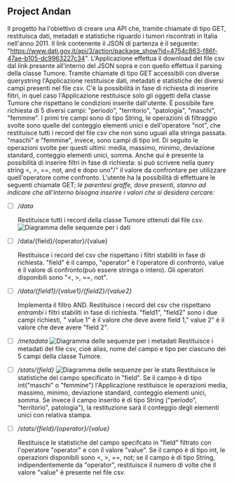 
		
## Project Andan
Il progetto ha l'obiettivo di creare una API che, tramite chiamate di tipo GET, restituisca dati, metadati e statistiche riguardo i tumori riscontrati in Italia nell'anno 2011. Il link contenente il JSON di partenza è il seguente: "https://www.dati.gov.it/api/3/action/package_show?id=4754c863-f86f-47ae-b105-dc9963227c34".
L'Applicazione effettua il download del file csv dal link presente all'interno del JSON sopra e con quello effettua il parsing della classe Tumore.
Tramite chiamate di tipo GET accessibili con diverse querystring l'Applicazione restituisce dati, metadati e statistiche dei diversi campi presenti nel file csv. C'è la possibilità in fase di richiesta di inserire filtri, in quel caso l'Applicazione restituisce solo gli oggetti della classe Tumore che rispettano le condizioni inserite dall'utente.
È possibile fare richiesta di 5 diversi campi: "periodo", "territorio", "patologia", "maschi", "femmine". I primi tre campi sono di tipo String, le operazioni di filtraggio svolte sono quelle del conteggio elementi unici e dell'operatore "not", che restituisce tutti i record del file csv che non sono uguali alla stringa passata.
"maschi" e "femmine", invece, sono campi di tipo int. Di seguito le operazioni svolte per questi ultimi: media, massimo, minimo, deviazione standard, conteggio elementi unici, somma.
Anche qui è presente la possibilità di inserire filtri in fase di richiesta: si può scrivere nella query string <, >, ==, not, and e dopo uno"/" il valore da confrontare per utilizzare quell'operatore come confronto.
L'utente ha la possibilità di effettuare le seguenti chiamate GET; *le parentesi graffe, dove presenti, stanno ad indicare che all'interno bisogna inserire i valori che si desidera cercare:*

 - [ ] */data*

	Restituisce tutti i record della classe Tumore ottenuti dal file csv.
	![Diagramma delle sequenze per i dati](https://lh3.googleusercontent.com/YBWslfkIucUl1FZRx7acz94OLai9NMGuVpxLr9MJUVDp-DRa6zbDpl_0nezw23E3suz0D73WaLE)

 - [ ] /data/{field}/{operator}/{value}

	Restituisce i record del csv che rispettano i filtri stabiliti in fase di richiesta. "field" è il campo, "operator" è l'operatore di confronto, value è il valore di confronto(può essere stringa o intero). Gli operatori disponibili sono "<, >, ==, not".

 - [ ] */data/{field1}/{value1}/{field2}/{value2}*
 
	Implementa il filtro AND. Restituisce i record del csv che rispettano *entrambi* i filtri stabiliti in fase di richiesta. "field1", "field2" sono i due campi richiesti, " value 1" è il valore che deve avere field 1," value 2" è il valore che deve avere "field 2".
 - [ ] */metadata*
![Diagramma delle sequenze per i metadati](https://lh3.googleusercontent.com/qaH90WDvi_wSC-SDNIkfGAWvj4asWLuUAJRgOTDATJbhF8fcbQ-W3Q7LtmMpqNtHFAg3easkZ4Q)
	Restituisce i metadati del file csv, cioè alias, nome del campo e tipo per ciascuno dei 5 campi della classe Tumore.

 - [ ] */stats/{field}*
 ![Diagramma delle sequenze per le stats](https://lh3.googleusercontent.com/iTH1ffpuuzOpkLerDhYFHEuIsEMkf-QzcdjNb_LWqovsKAuGOHSTMvAgbk-lngUg9BurQYQa_L4)
	Restituisce le statistiche del campo specificato in "field". Se il campo è di tipo int("maschi" o "femmine") l'Applicazione restituisce le operazioni media, massimo, minimo, deviazione standard, conteggio elementi unici, somma. Se invece il campo inserito è di tipo String ("periodo", "territorio", patologia"), la restituzione sarà il conteggio degli elementi unici con relativa stampa.
	

 - [ ] */stats/{field}/{operator}/{value}*
 
	 Restituisce le statistiche del campo specifcato in "field" filtrato con l'operatore "operator" e con il valore "value". Se il campo è di tipo int, le operazioni disponibili sono <, >, ==, not; se il campo è di tipo String, indipendentemente da "operator", restituisce il numero di volte che il valore "value" è presente nel file csv.

<!--stackedit_data:
eyJoaXN0b3J5IjpbLTk2Njk4MTUyNSwxMTc1NDI4MzQyLC0xMj
AwNDU1ODQwLC0xODcwMzc3MTM4LC0xMTMyNzI4MzI5LC0xMDY1
OTQ2NjgzLDExMTgxNTk3MzUsMzYwMTE2ODc0LC00MTUwNDY1ND
hdfQ==
-->